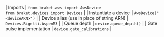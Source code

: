 | Imports | `from braket.aws import AwsDevice`<br>`from braket.devices import Devices` |
|  Instantiate a device | `AwsDevice("<deviceARN>")` |
|  Device alias (use in place of string ARN) | `Devices.Rigetti.AspenM3` |
|  Queue depth | `device.queue_depth()` |
|  Gate pulse implementation | `device.gate_calibrations` |
